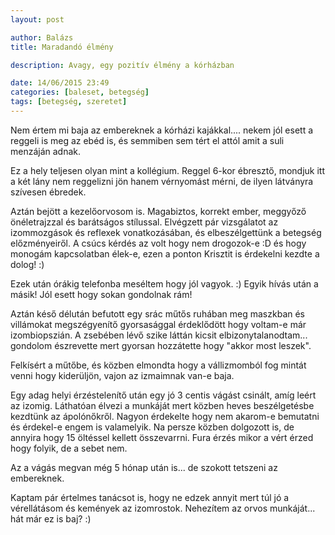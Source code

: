 ```yaml
---
layout: post

author: Balázs
title: Maradandó élmény

description: Avagy, egy pozitív élmény a kórházban

date: 14/06/2015 23:49
categories: [baleset, betegség]
tags: [betegség, szeretet]
---
```

Nem értem mi baja az embereknek a kórházi kajákkal.... nekem jól esett a reggeli is meg az ebéd is, és semmiben sem tért el attól amit a suli menzáján adnak.

Ez a hely teljesen olyan mint a kollégium. Reggel 6-kor ébresztő, mondjuk itt a két lány nem reggelizni jön hanem vérnyomást mérni, de ilyen látványra szívesen ébredek.

Aztán bejött a kezelőorvosom is. Magabiztos, korrekt ember, meggyőző önéletrajzzal és barátságos stílussal. Elvégzett pár vizsgálatot az izommozgások és reflexek vonatkozásában, és elbeszélgettünk a betegség előzményeiről. A csúcs kérdés az volt hogy nem drogozok-e :D és hogy monogám kapcsolatban élek-e, ezen a ponton Krisztit is érdekelni kezdte a dolog! :)

Ezek után órákig telefonba meséltem hogy jól vagyok. :) Egyik hívás után a másik! Jól esett hogy sokan gondolnak rám!

Aztán késő délután befutott egy srác műtős ruhában meg maszkban és villámokat megszégyenítő gyorsasággal érdeklődött hogy voltam-e már izombiopszián. A zsebében lévő szike láttán kicsit elbizonytalanodtam... gondolom észrevette mert gyorsan hozzátette hogy "akkor most leszek".

Felkísért a műtőbe, és közben elmondta hogy a vállizmomból fog mintát venni hogy kiderüljön, vajon az izmaimnak van-e baja.

Egy adag helyi érzéstelenítő után egy jó 3 centis vágást csinált, amíg leért az izomig. Láthatóan élvezi a munkáját mert közben heves beszélgetésbe kezdtünk az ápolónőkről. Nagyon érdekelte hogy nem akarom-e bemutatni és érdekel-e engem is valamelyik. Na persze közben dolgozott is, de annyira hogy 15 öltéssel kellett összevarrni. Fura érzés mikor a vért érzed hogy folyik, de a sebet nem.

Az a vágás megvan még 5 hónap után is... de szokott tetszeni az embereknek.

Kaptam pár értelmes tanácsot is, hogy ne edzek annyit mert túl jó a vérellátásom és kemények az izomrostok. Nehezítem az orvos munkáját... hát már ez is baj? :)